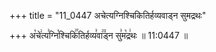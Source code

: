 +++
title = "11_0447 अचेत्यग्निश्चिकितिर्हव्यवाड्न सुमद्रथः"

+++
अ꣡चे꣢त्य꣣ग्नि꣡श्चिकि꣢꣯तिर्हव्य꣣वा꣢꣫ड्न सु꣣म꣡द्र꣢थः ॥ 11:0447 ॥

